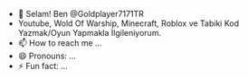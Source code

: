 - 👋 Selam! Ben @Goldplayer7171TR
- Youtube, Wold Of Warship, Minecraft, Roblox ve Tabiki Kod Yazmak/Oyun Yapmakla İlgileniyorum.
- 📫 How to reach me ...
- 😄 Pronouns: ...
- ⚡ Fun fact: ...

<!---
Goldplayer7171TR/Goldplayer7171TR is a ✨ special ✨ repository because its `README.md` (this file) appears on your GitHub profile.
You can click the Preview link to take a look at your changes.
--->
